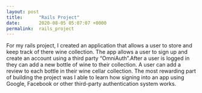 ```yaml
---
layout: post
title:      "Rails Project"
date:       2020-08-05 05:07:07 +0000
permalink:  rails_project
---
```


For my rails project, I created an application that allows a user to store and keep track of there wine collection. The app allows a user to sign up and create an account using a third party “OmniAuth”.After a user is logged in they can add a new bottle of wine to their collection. A user can add a review to each bottle in their wine cellar collection. The most rewarding part of building the project was I able to learn how signing into an app using Google, Facebook or other third-party authentication system works.



